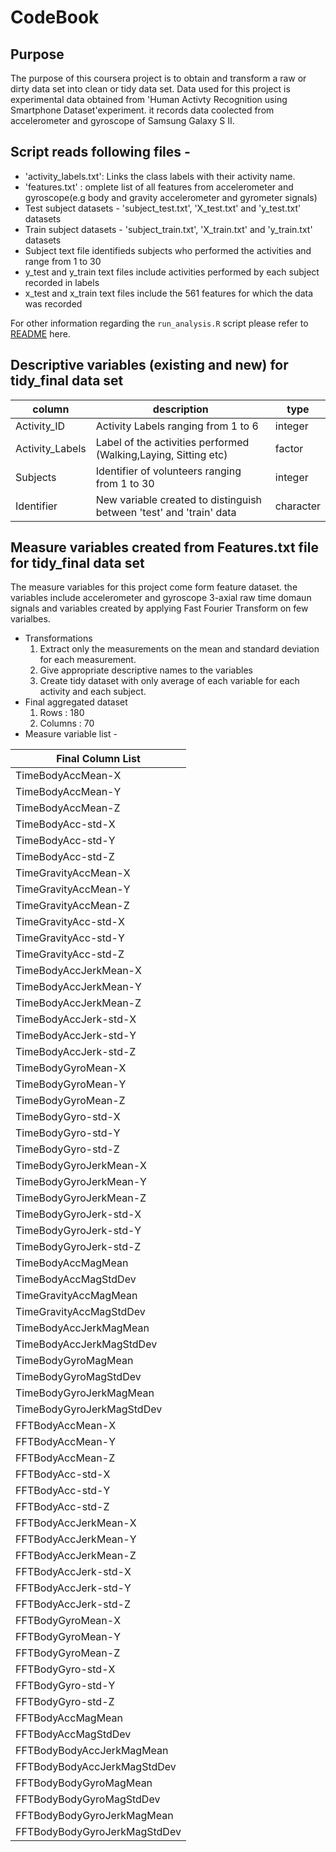 CodeBook
====================
Purpose
--------------------------
The purpose of this coursera project is to obtain and transform a raw or dirty data set into clean or tidy data set. Data used for this project is experimental data obtained from 'Human Activty Recognition using Smartphone Dataset'experiment. it records data coolected from accelerometer and gyroscope of Samsung Galaxy S II.

Script reads following files - 
-----------------------------
   * 'activity_labels.txt': Links the class labels with their activity name.
   * 'features.txt' : omplete list of all features from accelerometer and gyroscope(e.g body and gravity accelerometer and gyrometer signals)
   *  Test subject datasets - 'subject_test.txt', 'X_test.txt' and 'y_test.txt' datasets
   * Train subject datasets - 'subject_train.txt', 'X_train.txt' and 'y_train.txt' datasets
   * Subject text file identifieds subjects who performed the activities and range from 1 to 30
   * y_test and y_train text files include activities performed by each subject recorded in labels
   * x_test and x_train text files include the 561 features for which the data was recorded

For other information regarding the `` run_analysis.R `` script please refer to [README](https://github.com/maitreyeea/GettingAndCleaningData/blob/master/README.md) here.

Descriptive variables (existing and new) for tidy_final data set
------------------------------------------------
| column            | description                                              | type    |
| ------------------| -------------------------------------------------------- | ------- |
| Activity_ID       | Activity Labels ranging from 1 to 6                      | integer |
| Activity_Labels   | Label of the activities performed (Walking,Laying, Sitting etc)  | factor  |
| Subjects  | Identifier of volunteers ranging from 1 to 30  | integer |
|Identifier | New variable created to distinguish between 'test' and 'train' data | character |

Measure variables created from Features.txt file for tidy_final data set
-----------------------------------------------------------------------
The measure variables for this project come form feature dataset. the variables include accelerometer and gyroscope 3-axial raw time domaun signals and variables created by applying Fast Fourier Transform on few varialbes. 

  * Transformations  
      1. Extract only the measurements on the mean and standard deviation for each measurement. 
      2. Give appropriate descriptive names to the variables
      3. Create tidy dataset with only average of each variable for each activity and each subject.
  * Final aggregated dataset 
      1. Rows : 180 
      2. Columns : 70
  * Measure variable list -
    
  |  Final Column List                       | 
  | ---------------------------- | 
| TimeBodyAccMean-X |
| TimeBodyAccMean-Y |
TimeBodyAccMean-Z |
TimeBodyAcc-std-X |
TimeBodyAcc-std-Y |
TimeBodyAcc-std-Z |
TimeGravityAccMean-X |
TimeGravityAccMean-Y |
TimeGravityAccMean-Z |
TimeGravityAcc-std-X |
TimeGravityAcc-std-Y |
TimeGravityAcc-std-Z |
TimeBodyAccJerkMean-X |
TimeBodyAccJerkMean-Y |
TimeBodyAccJerkMean-Z |
TimeBodyAccJerk-std-X |
TimeBodyAccJerk-std-Y |
TimeBodyAccJerk-std-Z |
TimeBodyGyroMean-X  |
TimeBodyGyroMean-Y |
TimeBodyGyroMean-Z |
TimeBodyGyro-std-X |
TimeBodyGyro-std-Y |
TimeBodyGyro-std-Z |
TimeBodyGyroJerkMean-X |
TimeBodyGyroJerkMean-Y |
TimeBodyGyroJerkMean-Z |
TimeBodyGyroJerk-std-X |
TimeBodyGyroJerk-std-Y |
TimeBodyGyroJerk-std-Z |
TimeBodyAccMagMean |
TimeBodyAccMagStdDev |
TimeGravityAccMagMean |
TimeGravityAccMagStdDev |
TimeBodyAccJerkMagMean |
TimeBodyAccJerkMagStdDev |
TimeBodyGyroMagMean |
TimeBodyGyroMagStdDev |
TimeBodyGyroJerkMagMean |
TimeBodyGyroJerkMagStdDev |
FFTBodyAccMean-X | 
FFTBodyAccMean-Y|
FFTBodyAccMean-Z |
FFTBodyAcc-std-X |
FFTBodyAcc-std-Y |
FFTBodyAcc-std-Z | 
FFTBodyAccJerkMean-X |
FFTBodyAccJerkMean-Y |
FFTBodyAccJerkMean-Z |
FFTBodyAccJerk-std-X |
FFTBodyAccJerk-std-Y |
FFTBodyAccJerk-std-Z |
FFTBodyGyroMean-X |
FFTBodyGyroMean-Y |
FFTBodyGyroMean-Z |
FFTBodyGyro-std-X |
FFTBodyGyro-std-Y |
FFTBodyGyro-std-Z |
FFTBodyAccMagMean |
FFTBodyAccMagStdDev |
FFTBodyBodyAccJerkMagMean |
FFTBodyBodyAccJerkMagStdDev |
FFTBodyBodyGyroMagMean |
FFTBodyBodyGyroMagStdDev |
FFTBodyBodyGyroJerkMagMean |
FFTBodyBodyGyroJerkMagStdDev |
